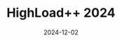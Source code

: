 ---
title: "HighLoad++ 2024"
date: 2024-12-02
type: "events"
role: "Спикер"
location: "Москва"
description: "Тема: «История трансформации: Как мы не справились с 20 000+ RPS и что из этого вынесли»"
video: "https://youtu.be/YSwJkAcgMmk"
presentation: "/files/presentations/HighLoad_2024_Q4.pdf"
---